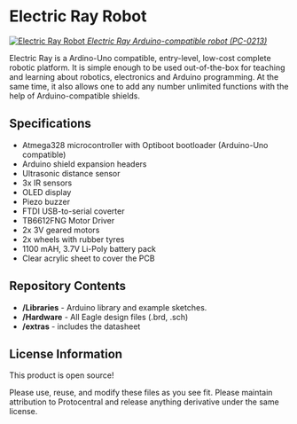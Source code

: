 Electric Ray Robot
======================

[![Electric Ray Robot](https://www.protocentral.com/1590-tm_thickbox_default/electric-ray-robot.jpg)  *Electric Ray Arduino-compatible robot (PC-0213)*](https://www.protocentral.com/robotics-kits/475-electric-ray-robot.html?search_query=electric+ray&results=3)

Electric Ray is a Ardino-Uno compatible, entry-level, low-cost complete robotic platform. It is simple enough to be used out-of-the-box for teaching and learning about robotics, electronics and Arduino programming. At the same time, it also allows one to add any number unlimited functions with the help of Arduino-compatible shields.

Specifications
---------------
* Atmega328 microcontroller with Optiboot bootloader (Arduino-Uno compatible)
* Arduino shield expansion headers
* Ultrasonic distance sensor
* 3x IR sensors
* OLED display
* Piezo buzzer
* FTDI USB-to-serial coverter
* TB6612FNG Motor Driver
* 2x 3V geared motors
* 2x wheels with rubber tyres
* 1100 mAH, 3.7V Li-Poly battery pack
* Clear acrylic sheet to cover the PCB
  

Repository Contents
-------------------
* **/Libraries** - Arduino library and example sketches.
* **/Hardware** - All Eagle design files (.brd, .sch)
* **/extras** - includes the datasheet
 

License Information
-------------------
This product is open source!

Please use, reuse, and modify these files as you see fit. Please maintain attribution to Protocentral and release anything derivative under the same license.

